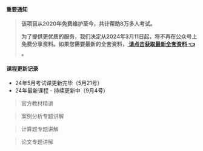 #### 重要通知
>   **该项目从2020年免费维护至今，共计帮助8万多人考试。**
> 
>   **为了提供更优质的服务，我们决定从2024年3月11日起，将不再在公众号上免费分享资料。如果您需要最新的全套资料，[ 请点击获取最新全套资料 👈  ](https://91ke.cn/)。**  

#### 课程更新记录
- 24年5月考试课更新完毕（5月21号）
- 24年最新课程 - 持续更新中（9月4号）

> 官方教材精讲

> 案例分析专题讲解

> 计算题专题讲解

> 论文专题讲解
